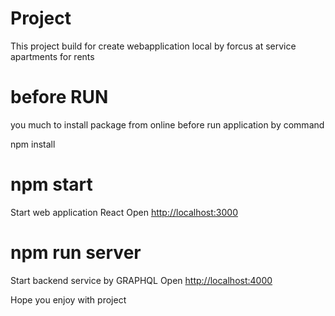 # Project
 This project build for create webapplication local by
 forcus at service apartments for rents 
# before RUN
  you much to install package from online before run application by command 

  npm install 

# npm start 
 Start web application React  Open [http://localhost:3000](http://localhost:3000)
# npm run server 
Start backend service by GRAPHQL
Open [http://localhost:4000](http://localhost:4000)

Hope you enjoy with project